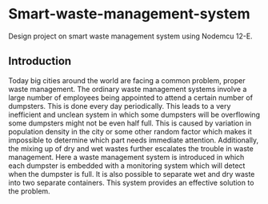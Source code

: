 # Smart-waste-management-system

Design project on smart waste management system using Nodemcu 12-E.

## Introduction

Today big cities around the world are facing a common problem, proper waste management. The ordinary waste management systems involve a large number of employees being appointed to attend a certain number of dumpsters. This is done every day periodically. This leads to a very inefficient and unclean system in which some dumpsters will be overflowing some dumpsters might not be even half full. This is caused by variation in population density in the city or some other random factor which makes it impossible to determine which part needs immediate attention. Additionally, the mixing up of dry and wet wastes further escalates the trouble in waste management. Here a waste management system is introduced in which each dumpster is embedded with a monitoring system which will detect when the dumpster is full. It is also possible to separate wet and dry waste into two separate containers. This system provides an effective solution to the problem.
